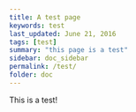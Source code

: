 ```yaml
---
title: A test page
keywords: test
last_updated: June 21, 2016
tags: [test]
summary: "this page is a test"
sidebar: doc_sidebar
permalink: /test/
folder: doc
---
```


This is a test!

